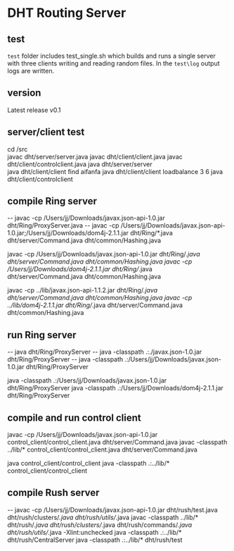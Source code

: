 # DHT Routing Server

## test
`test` folder includes test_single.sh which builds and runs a single server with three clients writing and reading random files.  In the `test\log` output logs are written.

## version
Latest release v0.1

## server/client test
cd /src   
javac dht/server/server.java
javac dht/client/client.java
javac dht/client/controlclient.java
java dht/server/server   
java dht/client/client find aifanfa
java dht/client/client loadbalance 3 6
java dht/client/controlclient

## compile Ring server
-- javac -cp /Users/jj/Downloads/javax.json-api-1.0.jar dht/Ring/ProxyServer.java
-- javac -cp /Users/jj/Downloads/javax.json-api-1.0.jar;/Users/jj/Downloads/dom4j-2.1.1.jar dht/Ring/*.java dht/server/Command.java dht/common/Hashing.java

javac -cp /Users/jj/Downloads/javax.json-api-1.0.jar dht/Ring/*.java dht/server/Command.java dht/common/Hashing.java
javac -cp /Users/jj/Downloads/dom4j-2.1.1.jar dht/Ring/*.java dht/server/Command.java dht/common/Hashing.java

javac -cp ../lib/javax.json-api-1.1.2.jar dht/Ring/*.java dht/server/Command.java dht/common/Hashing.java
javac -cp ../lib/dom4j-2.1.1.jar dht/Ring/*.java dht/server/Command.java dht/common/Hashing.java

## run Ring server
-- java dht/Ring/ProxyServer
-- java -classpath .:./javax.json-1.0.jar dht/Ring/ProxyServer
-- java -classpath .:/Users/jj/Downloads/javax.json-1.0.jar dht/Ring/ProxyServer

java -classpath .:/Users/jj/Downloads/javax.json-1.0.jar dht/Ring/ProxyServer
java -classpath .:/Users/jj/Downloads/dom4j-2.1.1.jar dht/Ring/ProxyServer

## compile and run control client
javac -cp /Users/jj/Downloads/javax.json-api-1.0.jar control_client/control_client.java dht/server/Command.java
javac -classpath ../lib/\* control_client/control_client.java dht/server/Command.java

java control_client/control_client
java -classpath .:../lib/\* control_client/control_client

## compile Rush server
-- javac -cp /Users/jj/Downloads/javax.json-api-1.0.jar dht/rush/test.java dht/rush/clusters/*.java dht/rush/utils/*.java
javac -classpath ../lib/\* dht/rush/*.java dht/rush/clusters/*.java dht/rush/commands/*.java dht/rush/utils/*.java -Xlint:unchecked
java -classpath .:../lib/\* dht/rush/CentralServer
java -classpath .:../lib/\* dht/rush/test

